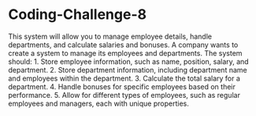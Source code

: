 # Coding-Challenge-8
This system will allow you to manage employee details, handle departments, and calculate salaries and bonuses.
A company wants to create a system to manage its employees and departments. The system should: 1. Store employee information, such as name, position, salary, and department. 2. Store department information, including department name and employees within the department. 3. Calculate the total salary for a department. 4. Handle bonuses for specific employees based on their performance. 5. Allow for different types of employees, such as regular employees and managers, each with unique properties.